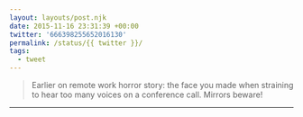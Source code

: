 ```yaml
---
layout: layouts/post.njk
date: 2015-11-16 23:31:39 +00:00
twitter: '666398255652016130'
permalink: /status/{{ twitter }}/
tags: 
  - tweet
---
```


> Earlier on remote work horror story: the face you made when straining to hear too many voices on a conference call. Mirrors beware!

---
